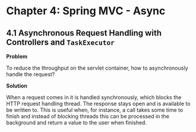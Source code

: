 # Chapter 4: Spring MVC - Async

## 4.1 Asynchronous Request Handling with Controllers and `TaskExecutor`

**Problem**

To reduce the throughput on the servlet container, how to asynchronously handle the request?

**Solution**

When a request comes in it is handled synchronously, which blocks the HTTP request handling thread. The response stays open and is available to be written to. This is useful when, for instance, a call takes some time to finish and instead of blocking threads this can be processed in the background and return a value to the user when finished.
